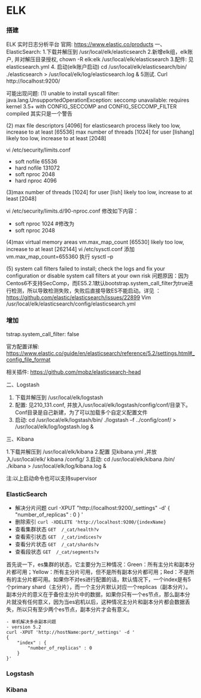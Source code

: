 # ELK

### 搭建

ELK 实时日志分析平台
官网: https://www.elastic.co/products
一、ElasticSearch:
1.下载并解压到   /usr/local/elk/elasticsearch
2.新增elk组，elk账户, 并对解压目录授权,
    chown  -R elk:elk   /usr/local/elk/elasticsearch
3.配件: 见  elasticsearch.yml
4. 启动(elk账户启动)
 cd /usr/local/elk/elasticsearch/bin/
./elasticsearch > /usr/local/elk/log/elasticsearch.log &
5测试. Curl http://localhost:9200/

可能出现问题:
(1) unable to install syscall filter: 
java.lang.UnsupportedOperationException: seccomp unavailable: requires kernel 3.5+ with CONFIG_SECCOMP and CONFIG_SECCOMP_FILTER compiled
其实只是一个警告 

(2)  max file descriptors [4096] for elasticsearch process likely too low, increase to at least [65536] max number of threads [1024] for user [lishang] likely too low, increase to at least [2048]

vi /etc/security/limits.conf 
* soft nofile 65536
* hard nofile 131072
* soft nproc 2048
* hard nproc 4096

(3)max number of threads [1024] for user [lish] likely too low, increase to at least [2048]

vi /etc/security/limits.d/90-nproc.conf 
修改如下内容：
* soft nproc 1024
#修改为
* soft nproc 2048

(4)max virtual memory areas vm.max_map_count [65530] likely too low, increase to at least [262144]
vi /etc/sysctl.conf 
添加   vm.max_map_count=655360
执行  sysctl –p

(5) system call filters failed to install; check the logs and fix your configuration or disable system call filters at your own risk
问题原因：因为Centos6不支持SecComp，而ES5.2.1默认bootstrap.system_call_filter为true进行检测，所以导致检测失败，失败后直接导致ES不能启动。详见 ：https://github.com/elastic/elasticsearch/issues/22899
Vim /usr/local/elk/elasticsearch/config/elasticsearch.yml

### 增加
tstrap.system_call_filter: false

官方配置详解: https://www.elastic.co/guide/en/elasticsearch/reference/5.2/settings.html#_config_file_format

相关插件:
    https://github.com/mobz/elasticsearch-head

二、Logstash
1.  下载并解压到  /usr/local/elk/logstash
2.  配置: 见210_131.conf, 并放入/usr/local/elk/logstash/config/conf/目录下。Conf目录是自己新建，为了可以加载多个自定义配置文件
3.  启动: 
cd /usr/local/elk/logstash/bin/
./logstash –f ../config/conf/  > /usr/local/elk/log/logstash.log &


三、Kibana

1.下载并解压到  /usr/local/elk/kibana
2.配置 见kibana.yml ,并放入/usr/local/elk/ kibana /config/
3.启动: 
 cd /usr/local/elk/kibana /bin/
./kibana > /usr/local/elk/log/kibana.log &


注:以上启动命令也可以支持supervisor


### ElasticSearch
- 解决分片问题  curl -XPUT "http://localhost:9200/_settings" -d' {  "number_of_replicas" : 0 } '
- 删除索引  `curl -XDELETE 'http://localhost:9200/{indexName}`
- 查看集群状态  `GET  /_cat/health?v`
- 查看索引状态  `GET  /_cat/indices?v`
- 查看分片状态  `GET  /_cat/shards?v`
- 查看段状态   `GET  /_cat/segments?v`

首先说一下，es集群的状态，它主要分为三种情况：Green：所有主分片和副本分片都可用；Yellow：所有主分片可用，但不是所有副本分片都可用；Red：不是所有的主分片都可用。如果你不对es进行配置的话，默认情况下，一个index是有5个primary shard（主分片），而一个主分片默认对应一个replicas（副本分片）。副本分片的意义在于备份主分片中的数据，如果你只有一个es节点，那么副本分片就没有任何意义，因为当es宕机以后，这种情况主分片和副本分片都会数据丢失，所以只有至少两个es节点，副本分片才会有意义。

    - 单机解决多余副本问题
    - version 5.2
    curl -XPUT 'http://hostName:port/_settings' -d '
    {
        "index" : {
            "number_of_replicas" : 0
        }
    }'

### Logstash

### Kibana
